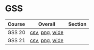 # GSS

| Course | Overall | Section |
| ------ | ------- | ------- |
| GSS 20 | [csv](https://github.com/UCSD-Historical-Enrollment-Data/2025Spring/blob/main/overall/GSS%2020.csv), [png](https://raw.githubusercontent.com/UCSD-Historical-Enrollment-Data/2025Spring/main/plot_overall/GSS%2020.png), [wide](https://raw.githubusercontent.com/UCSD-Historical-Enrollment-Data/2025Spring/main/plot_overall_wide/GSS%2020.png) |  |
| GSS 21 | [csv](https://github.com/UCSD-Historical-Enrollment-Data/2025Spring/blob/main/overall/GSS%2021.csv), [png](https://raw.githubusercontent.com/UCSD-Historical-Enrollment-Data/2025Spring/main/plot_overall/GSS%2021.png), [wide](https://raw.githubusercontent.com/UCSD-Historical-Enrollment-Data/2025Spring/main/plot_overall_wide/GSS%2021.png) |  |
